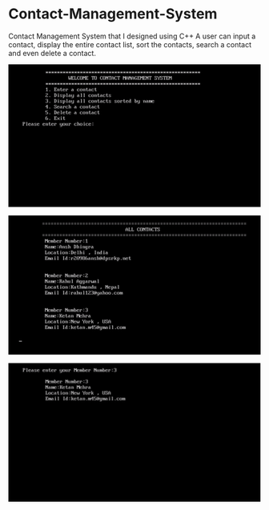 # Contact-Management-System
Contact Management System that I designed using C++
A user can input a contact, display the entire contact list, sort the contacts, search a contact and even delete a contact.


![](images/screenshot1.png)

![](images/screenshot2.png)

![](images/screenshot3.png)
